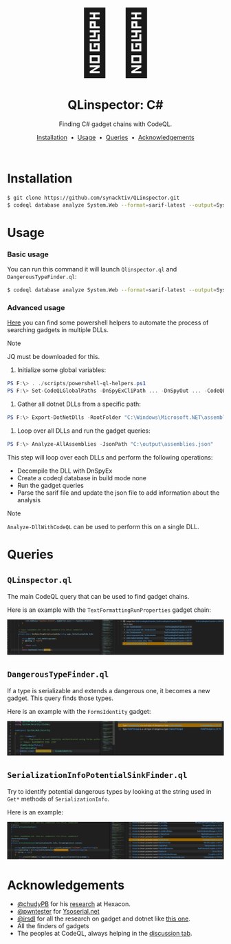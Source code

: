 <div align="center" style="font-size: 148px;">
  🧙‍♂️
</div>

<h1 align="center">
  QLinspector: C#
</h1>

<p align="center">
   Finding C# gadget chains with CodeQL.
</p>

<p align="center">
<a href="#installation">Installation</a> &nbsp;&bull;&nbsp;
<a href="#usage">Usage</a> &nbsp;&bull;&nbsp;
<a href="#queries">Queries</a> &nbsp;&bull;&nbsp;
<a href="#acknowledgements">Acknowledgements</a>
</p>

<br />

# Installation

```sh
$ git clone https://github.com/synacktiv/QLinspector.git
$ codeql database analyze System.Web --format=sarif-latest --output=System.Web.sarif --search-path=./QLinspector/ synacktiv/qlinspector-csharp-queries
```

# Usage

### Basic usage

You can run this command it will launch `Qlinspector.ql` and `DangerousTypeFinder.ql`:
```sh
$ codeql database analyze System.Web --format=sarif-latest --output=System.Web.sarif --search-path=./QLinspector/ synacktiv/qlinspector-csharp-queries
```

### Advanced usage

[Here](../../scripts/powershell-ql-helpers.ps1) you can find some powershell helpers to automate the process of searching gadgets in multiple DLLs.

> [!NOTE]
> JQ must be downloaded for this.

1) Initialize some global variables:
```powershell
PS F:\> . ./scripts/powershell-ql-helpers.ps1
PS F:\> Set-CodeQLGlobalPaths -DnSpyExCliPath ... -DnSpyOut ... -CodeQLPath ... -CodeQLDbOut ... -QueryPath ./ql/csharp/queries/ -SarifOut ... -JQPath ...
```

1) Gather all dotnet DLLs from a specific path:
```powershell
PS F:\> Export-DotNetDlls -RootFolder "C:\Windows\Microsoft.NET\assembly\GAC_MSIL\" -DestinationFile "C:\output\assemblies.json"
```

1) Loop over all DLLs and run the gadget queries:
```powershell
PS F:\> Analyze-AllAssemblies -JsonPath "C:\output\assemblies.json"
```

This step will loop over each DLLs and perform the following operations:
- Decompile the DLL with DnSpyEx
- Create a codeql database in build mode none
- Run the gadget queries
- Parse the sarif file and update the json file to add information about the analysis

> [!NOTE]
> `Analyze-DllWithCodeQL` can be used to perform this on a single DLL.

# Queries

## `QLinspector.ql`

The main CodeQL query that can be used to find gadget chains.

Here is an example with the `TextFormattingRunProperties` gadget chain:

![TextFormattingRunProperties](../../../img/TextFormattingRunProperties.png)

## `DangerousTypeFinder.ql`

If a type is serializable and extends a dangerous one, it becomes a new gadget. This query finds those types.

Here is an example with the `FormsIdentity` gadget:

![FormsIdentity](../../../img/FormsIdentity.png)

## `SerializationInfoPotentialSinkFinder.ql`

Try to identify potential dangerous types by looking at the string used in `Get*` methods of ``SerializationInfo``.

Here is an example:

![ActivationContext](../../../img/SerializationInfoPotentialSinkFinder.png)

# Acknowledgements

- [@chudyPB](https://x.com/chudypb) for his [research](https://github.com/thezdi/presentations/blob/main/2023_Hexacon/whitepaper-net-deser.pdf) at Hexacon.
- [@pwntester](https://x.com/pwntester) for [Ysoserial.net](https://github.com/pwntester/ysoserial.net/)
- [@irsdl](https://x.com/irsdl) for all the research on gadget and dotnet like [this one](https://soroush.me/downloadable/use_of_deserialisation_in_dotnet_framework_methods_and_classes.pdf).
- All the finders of gadgets
- The peoples at CodeQL, always helping in the [discussion tab](https://github.com/github/codeql/discussions).